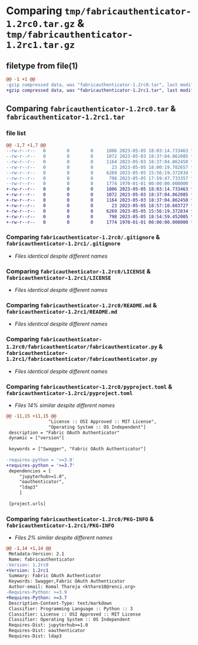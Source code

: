 # Comparing `tmp/fabricauthenticator-1.2rc0.tar.gz` & `tmp/fabricauthenticator-1.2rc1.tar.gz`

## filetype from file(1)

```diff
@@ -1 +1 @@
-gzip compressed data, was "fabricauthenticator-1.2rc0.tar", last modified: Fri May  5 18:07:31 2023, max compression
+gzip compressed data, was "fabricauthenticator-1.2rc1.tar", last modified: Fri May  5 18:57:13 2023, max compression
```

## Comparing `fabricauthenticator-1.2rc0.tar` & `fabricauthenticator-1.2rc1.tar`

### file list

```diff
@@ -1,7 +1,7 @@
--rw-r--r--   0        0        0     1806 2023-05-05 18:03:14.733463 fabricauthenticator-1.2rc0/.gitignore
--rw-r--r--   0        0        0     1072 2023-05-03 18:37:04.862085 fabricauthenticator-1.2rc0/LICENSE
--rw-r--r--   0        0        0     1164 2023-05-03 18:37:04.862450 fabricauthenticator-1.2rc0/README.md
--rw-r--r--   0        0        0       23 2023-05-05 18:00:19.782657 fabricauthenticator-1.2rc0/fabricauthenticator/__init__.py
--rw-r--r--   0        0        0     6269 2023-05-05 15:56:19.372834 fabricauthenticator-1.2rc0/fabricauthenticator/fabricauthenticator.py
--rw-r--r--   0        0        0      798 2023-05-05 17:59:47.733357 fabricauthenticator-1.2rc0/pyproject.toml
--rw-r--r--   0        0        0     1774 1970-01-01 00:00:00.000000 fabricauthenticator-1.2rc0/PKG-INFO
+-rw-r--r--   0        0        0     1806 2023-05-05 18:03:14.733463 fabricauthenticator-1.2rc1/.gitignore
+-rw-r--r--   0        0        0     1072 2023-05-03 18:37:04.862085 fabricauthenticator-1.2rc1/LICENSE
+-rw-r--r--   0        0        0     1164 2023-05-03 18:37:04.862450 fabricauthenticator-1.2rc1/README.md
+-rw-r--r--   0        0        0       23 2023-05-05 18:57:10.603727 fabricauthenticator-1.2rc1/fabricauthenticator/__init__.py
+-rw-r--r--   0        0        0     6269 2023-05-05 15:56:19.372834 fabricauthenticator-1.2rc1/fabricauthenticator/fabricauthenticator.py
+-rw-r--r--   0        0        0      798 2023-05-05 18:54:59.452005 fabricauthenticator-1.2rc1/pyproject.toml
+-rw-r--r--   0        0        0     1774 1970-01-01 00:00:00.000000 fabricauthenticator-1.2rc1/PKG-INFO
```

### Comparing `fabricauthenticator-1.2rc0/.gitignore` & `fabricauthenticator-1.2rc1/.gitignore`

 * *Files identical despite different names*

### Comparing `fabricauthenticator-1.2rc0/LICENSE` & `fabricauthenticator-1.2rc1/LICENSE`

 * *Files identical despite different names*

### Comparing `fabricauthenticator-1.2rc0/README.md` & `fabricauthenticator-1.2rc1/README.md`

 * *Files identical despite different names*

### Comparing `fabricauthenticator-1.2rc0/fabricauthenticator/fabricauthenticator.py` & `fabricauthenticator-1.2rc1/fabricauthenticator/fabricauthenticator.py`

 * *Files identical despite different names*

### Comparing `fabricauthenticator-1.2rc0/pyproject.toml` & `fabricauthenticator-1.2rc1/pyproject.toml`

 * *Files 14% similar despite different names*

```diff
@@ -11,15 +11,15 @@
                "License :: OSI Approved :: MIT License",
                "Operating System :: OS Independent"]
 description = "Fabric OAuth Authenticator"
 dynamic = ["version"]
 
 keywords = ["Swagger", "Fabric OAuth Authenticator"]
 
-requires-python = '>=3.9'
+requires-python = '>=3.7'
 dependencies = [
     "jupyterhub>=1.0",
     "oauthenticator",
     "ldap3"
     ]
 
 [project.urls]
```

### Comparing `fabricauthenticator-1.2rc0/PKG-INFO` & `fabricauthenticator-1.2rc1/PKG-INFO`

 * *Files 2% similar despite different names*

```diff
@@ -1,14 +1,14 @@
 Metadata-Version: 2.1
 Name: fabricauthenticator
-Version: 1.2rc0
+Version: 1.2rc1
 Summary: Fabric OAuth Authenticator
 Keywords: Swagger,Fabric OAuth Authenticator
 Author-email: Komal Thareja <kthare10@renci.org>
-Requires-Python: >=3.9
+Requires-Python: >=3.7
 Description-Content-Type: text/markdown
 Classifier: Programming Language :: Python :: 3
 Classifier: License :: OSI Approved :: MIT License
 Classifier: Operating System :: OS Independent
 Requires-Dist: jupyterhub>=1.0
 Requires-Dist: oauthenticator
 Requires-Dist: ldap3
```

